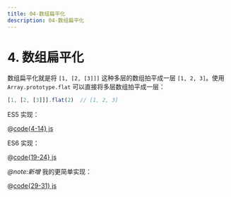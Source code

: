 ```yaml
---
title: 04-数组扁平化
description: 04-数组扁平化
---
```


# 4. 数组扁平化

数组扁平化就是将 `[1, [2, [3]]]` 这种多层的数组拍平成一层 `[1, 2, 3]`。使用 `Array.prototype.flat` 可以直接将多层数组拍平成一层：

```js
[1, [2, [3]]].flat(2)  // [1, 2, 3]
```

ES5 实现：

@[code{4-14} js](./src/04-flatten-arrays.js)

ES6 实现：

@[code{19-24} js](./src/04-flatten-arrays.js)

*@note:新增* 我的更简单实现：

@[code{29-31} js](./src/04-flatten-arrays.js)
